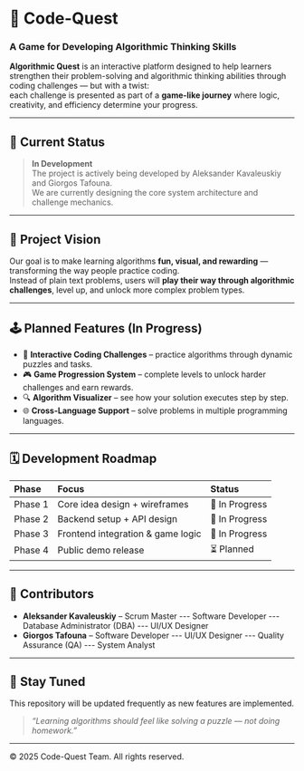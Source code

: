 # 🧠 Code-Quest  

### A Game for Developing Algorithmic Thinking Skills

**Algorithmic Quest** is an interactive platform designed to help learners strengthen their problem-solving and algorithmic thinking abilities through coding challenges — but with a twist:  
each challenge is presented as part of a **game-like journey** where logic, creativity, and efficiency determine your progress.

---

## 🚧 Current Status
> **In Development**  
The project is actively being developed by Aleksander Kavaleuskiy and Giorgos Tafouna.  
We are currently designing the core system architecture and challenge mechanics.

---

## 🎯 Project Vision
Our goal is to make learning algorithms **fun, visual, and rewarding** — transforming the way people practice coding.  
Instead of plain text problems, users will **play their way through algorithmic challenges**, level up, and unlock more complex problem types.

---

## 🕹️ Planned Features (In Progress)
- 🧩 **Interactive Coding Challenges** – practice algorithms through dynamic puzzles and tasks.  
- 🎮 **Game Progression System** – complete levels to unlock harder challenges and earn rewards.   
- 🔍 **Algorithm Visualizer** – see how your solution executes step by step.  
- 🌐 **Cross-Language Support** – solve problems in multiple programming languages.

---



## 🗓️ Development Roadmap
| Phase | Focus | Status |
|:------|:------|:-------|
| Phase 1 | Core idea design + wireframes | 🔄 In Progress |
| Phase 2 | Backend setup + API design | 🔄 In Progress |
| Phase 3 | Frontend integration & game logic | 🔄 In Progress|
| Phase 4 | Public demo release | ⏳ Planned |

---

## 🤝 Contributors
- **Aleksander Kavaleuskiy** –  Scrum Master --- Software Developer --- Database Administrator (DBA) --- UI/UX Designer
- **Giorgos Tafouna** – Software Developer --- UI/UX Designer --- Quality Assurance (QA) --- System Analyst 

---

## 📢 Stay Tuned
This repository will be updated frequently as new features are implemented.  


> *“Learning algorithms should feel like solving a puzzle — not doing homework.”*

---

© 2025 Code-Quest Team. All rights reserved.

